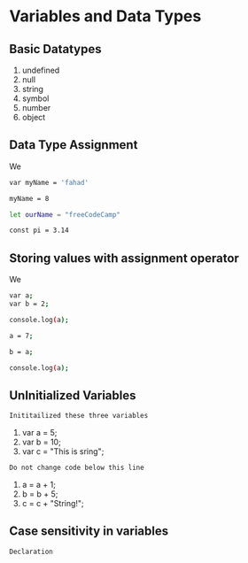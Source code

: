 # Variables and Data Types

## Basic Datatypes 
1. undefined
2. null
3. string
4. symbol
5. number
6. object


## Data Type Assignment
We
```sh
var myName = 'fahad'

myName = 8

let ourName = "freeCodeCamp"

const pi = 3.14
```

## Storing values with assignment operator

We 
```sh
var a;
var b = 2;

console.log(a);

a = 7;

b = a;

console.log(a);
```
<!-- ## Initializing Variables W/ Assignment Operator

Now Another Example of Initial Variables
```sh

``` -->

## UnInitialized Variables
 
 ```sh
 Inititailized these three variables
 ```

1.  var a = 5;
2. var b = 10;
3. var c = "This is sring";

```sh
Do not change code below this line
```

1. a = a + 1;
2. b = b + 5;
3. c = c + "String!";

## Case sensitivity in variables

```sh
Declaration
```
